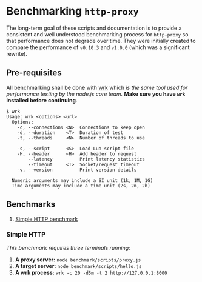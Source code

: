 # Benchmarking `http-proxy`

The long-term goal of these scripts and documentation is to provide a consistent and well understood benchmarking process for `http-proxy` so that performance does not degrade over time. They were initially created to compare the performance of `v0.10.3` and `v1.0.0` (which was a significant rewrite).

## Pre-requisites

All benchmarking shall be done with [wrk](https://github.com/wg/wrk) which _is the same tool used for performance testing by the node.js core team._ **Make sure you have `wrk` installed before continuing**.

```
$ wrk
Usage: wrk <options> <url>
  Options:
    -c, --connections <N>  Connections to keep open
    -d, --duration    <T>  Duration of test
    -t, --threads     <N>  Number of threads to use

    -s, --script      <S>  Load Lua script file
    -H, --header      <H>  Add header to request
        --latency          Print latency statistics
        --timeout     <T>  Socket/request timeout
    -v, --version          Print version details

  Numeric arguments may include a SI unit (1k, 1M, 1G)
  Time arguments may include a time unit (2s, 2m, 2h)
```

## Benchmarks

1. [Simple HTTP benchmark](#simple-http)

### Simple HTTP

_This benchmark requires three terminals running:_

1. **A proxy server:** `node benchmark/scripts/proxy.js`
2. **A target server:** `node benchmark/scripts/hello.js`
3. **A wrk process:** `wrk -c 20 -d5m -t 2 http://127.0.0.1:8000`
